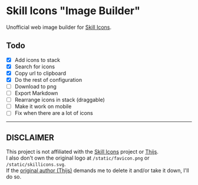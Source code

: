 # Skill Icons "Image Builder"

Unofficial web image builder for [Skill Icons](https://github.com/tandpfun/skill-icons).

## Todo

- [x] Add icons to stack
- [x] Search for icons
- [x] Copy url to clipboard
- [x] Do the rest of configuration
- [ ] Download to png
- [ ] Export Markdown
- [ ] Rearrange icons in stack (draggable)
- [ ] Make it work on mobile
- [ ] Fix when there are a lot of icons

---

## DISCLAIMER

This project is not affiliated with the [Skill Icons](https://github.com/tandpfun/skill-icons) project or [Thijs](https://github.com/tandpfun).  
I also don't own the original logo at `/static/favicon.png` or `/static/skillicons.svg`.  
If the [original author (Thijs)](https://github.com/tandpfun) demands me to delete it and/or take it down, I'll do so.
